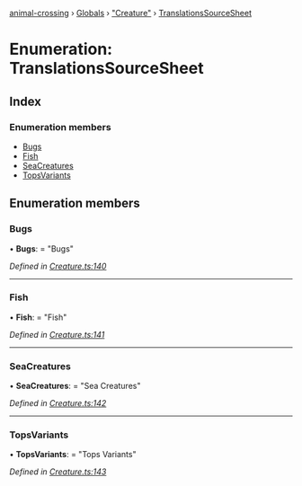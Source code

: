 [animal-crossing](../README.md) › [Globals](../globals.md) › ["Creature"](../modules/_creature_.md) › [TranslationsSourceSheet](_creature_.translationssourcesheet.md)

# Enumeration: TranslationsSourceSheet

## Index

### Enumeration members

* [Bugs](_creature_.translationssourcesheet.md#bugs)
* [Fish](_creature_.translationssourcesheet.md#fish)
* [SeaCreatures](_creature_.translationssourcesheet.md#seacreatures)
* [TopsVariants](_creature_.translationssourcesheet.md#topsvariants)

## Enumeration members

###  Bugs

• **Bugs**: = "Bugs"

*Defined in [Creature.ts:140](https://github.com/Norviah/animal-crossing/blob/682361d/module/types/Creature.ts#L140)*

___

###  Fish

• **Fish**: = "Fish"

*Defined in [Creature.ts:141](https://github.com/Norviah/animal-crossing/blob/682361d/module/types/Creature.ts#L141)*

___

###  SeaCreatures

• **SeaCreatures**: = "Sea Creatures"

*Defined in [Creature.ts:142](https://github.com/Norviah/animal-crossing/blob/682361d/module/types/Creature.ts#L142)*

___

###  TopsVariants

• **TopsVariants**: = "Tops Variants"

*Defined in [Creature.ts:143](https://github.com/Norviah/animal-crossing/blob/682361d/module/types/Creature.ts#L143)*

